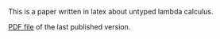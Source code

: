 This is a paper written in latex about untyped lambda calculus.

[PDF file](https://hbr.github.io/tex_untyped_lambda/untyped_lambda.pdf)
of the last published version.
